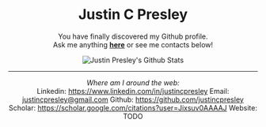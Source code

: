 <div align="center">

<h1> Justin C Presley </h1>

You have finally discovered my Github profile. <br>
Ask me anything <a href="https://github.com/justincpresley/justincpresley/issues/new"><b>here</b></a> or see me contacts below!

<img align="center" src="https://github-readme-stats.vercel.app/api?username=justincpresley&include_all_commits=true&count_private=true&show_icons=true&line_height=20&title_color=7A7ADB&icon_color=2234AE&text_color=D3D3D3&bg_color=0,000000,130F40" alt="Justin Presley's Github Stats">

</br>

---

<i>Where am I around the web:</i><br>
Linkedin: https://www.linkedin.com/in/justincpresley
Email: justincpresley@gmail.com
Github: https://github.com/justincpresley
</br>
Scholar: https://scholar.google.com/citations?user=Jixsuv0AAAAJ
Website: TODO
<!-- Website: https://www.justincpresley.com --!> <!-- Soon to be implemented--!>

</div>
